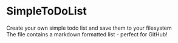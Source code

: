 ﻿# SimpleToDoList
Create your own simple todo list and save them to your filesystem  
The file contains a markdown formatted list - perfect for GitHub!
